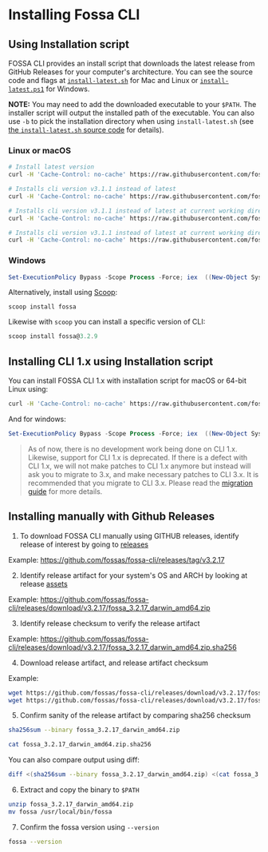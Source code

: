 # Installing Fossa CLI

## Using Installation script

FOSSA CLI provides an install script that downloads the latest release from GitHub Releases for your computer's architecture. You can see the source code and flags at [`install-latest.sh`](./install-latest.sh) for Mac and Linux or [`install-latest.ps1`](./install-latest.ps1) for Windows.

**NOTE:** You may need to add the downloaded executable to your `$PATH`. The installer script will output the installed path of the executable. You can also use `-b` to pick the installation directory when using `install-latest.sh` (see [the `install-latest.sh` source code](./install-latest.sh) for details).

### Linux or macOS

```bash
# Install latest version
curl -H 'Cache-Control: no-cache' https://raw.githubusercontent.com/fossas/fossa-cli/master/install-latest.sh | bash

# Installs cli version v3.1.1 instead of latest
curl -H 'Cache-Control: no-cache' https://raw.githubusercontent.com/fossas/fossa-cli/master/install-latest.sh | bash -s -- v3.1.1

# Installs cli version v3.1.1 instead of latest at current working directory
curl -H 'Cache-Control: no-cache' https://raw.githubusercontent.com/fossas/fossa-cli/master/install-latest.sh | bash -s -- -b . v3.1.1

# Installs cli version v3.1.1 instead of latest at current working directory in debug mode
curl -H 'Cache-Control: no-cache' https://raw.githubusercontent.com/fossas/fossa-cli/master/install-latest.sh | bash -s -- -b . -d v3.1.1
```

### Windows

```powershell
Set-ExecutionPolicy Bypass -Scope Process -Force; iex  ((New-Object System.Net.WebClient).DownloadString('https://raw.githubusercontent.com/fossas/fossa-cli/master/install-latest.ps1'))
```
<!-- markdown-link-check-disable-next-line -->
Alternatively, install using [Scoop](https://scoop.sh/):

```
scoop install fossa
```

Likewise with `scoop` you can install a specific version of CLI:

```powershell
scoop install fossa@3.2.9
```

## Installing CLI 1.x using Installation script

You can install FOSSA CLI 1.x with installation script for macOS or 64-bit Linux using:

```bash
curl -H 'Cache-Control: no-cache' https://raw.githubusercontent.com/fossas/fossa-cli/master/install-v1.sh | bash
```

And for windows:

```powershell
Set-ExecutionPolicy Bypass -Scope Process -Force; iex  ((New-Object System.Net.WebClient).DownloadString('https://raw.githubusercontent.com/fossas/fossa-cli/master/install-v1.ps1'))
```

> As of now, there is no development work being done on CLI 1.x. Likewise, support for CLI 1.x is deprecated. If there is a defect with CLI 1.x, we will not make patches to CLI 1.x anymore but instead will ask you to migrate to 3.x, and make necessary patches to CLI 3.x. It is recommended that you migrate to CLI 3.x. Please read the [migration guide](./differences-from-v1.md) for more details.

## Installing manually with Github Releases

1) To download FOSSA CLI manually using GITHUB releases, identify release of interest by going to [releases](https://github.com/fossas/fossa-cli/releases/)

Example: https://github.com/fossas/fossa-cli/releases/tag/v3.2.17

2) Identify release artifact for your system's OS and ARCH by looking at release [assets](https://github.com/fossas/fossa-cli/releases/tag/v3.2.17)

Example: https://github.com/fossas/fossa-cli/releases/download/v3.2.17/fossa_3.2.17_darwin_amd64.zip

3) Identify release checksum to verify the release artifact

Example: https://github.com/fossas/fossa-cli/releases/download/v3.2.17/fossa_3.2.17_darwin_amd64.zip.sha256

4) Download release artifact, and release artifact checksum

Example:
```bash
wget https://github.com/fossas/fossa-cli/releases/download/v3.2.17/fossa_3.2.17_darwin_amd64.zip
wget https://github.com/fossas/fossa-cli/releases/download/v3.2.17/fossa_3.2.17_darwin_amd64.zip.sha256
```

5) Confirm sanity of the release artifact by comparing sha256 checksum

```bash
sha256sum --binary fossa_3.2.17_darwin_amd64.zip
```

```bash
cat fossa_3.2.17_darwin_amd64.zip.sha256
```

You can also compare output using diff:
```bash
diff <(sha256sum --binary fossa_3.2.17_darwin_amd64.zip) <(cat fossa_3.2.17_darwin_amd64.zip.sha256)
```

6) Extract and copy the binary to `$PATH`

```bash
unzip fossa_3.2.17_darwin_amd64.zip
mv fossa /usr/local/bin/fossa
```

7) Confirm the fossa version using `--version`

```bash
fossa --version
```



